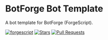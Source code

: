 # BotForge Bot Template
A bot template for BotForge (ForgeScript).

[![forgescript](https://img.shields.io/github/package-json/v/tryforge/ForgeScript/main?label=forgescript&color=5c16d4)](https://github.com/tryforge/ForgeScript/)
[![Stars](https://img.shields.io/github/stars/tryforge/ForgeScript.svg)](https://github.com/tryforge/ForgeScript/stargazers)
[![Pull Requests](https://img.shields.io/badge/Pull%20Requests-Welcome!-brightgreen)](https://github.com/tryforge/ForgeScript/pulls)

